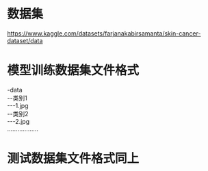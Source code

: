 # 数据集
https://www.kaggle.com/datasets/farjanakabirsamanta/skin-cancer-dataset/data  
# 模型训练数据集文件格式
-data  
--类别1  
---1.jpg  
--类别2  
---2.jpg  
………………  
# 测试数据集文件格式同上




